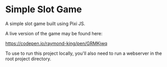 # Simple Slot Game
 A simple slot game built using Pixi JS.
 
 A live version of the game may be found here:
 
 https://codepen.io/raymond-king/pen/GRMKjwq
 
 To use to run this project locally, you'll also need to run a webserver in the root project directory.
